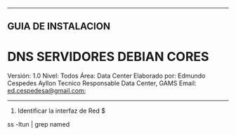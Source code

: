----
## GUIA DE INSTALACION 
# DNS SERVIDORES DEBIAN CORES

Versión: 1.0
Nivel: Todos
Área: Data Center
Elaborado por: Edmundo Cespedes Ayllon
Tecnico Responsable Data Center, GAMS
Email: [ed.cespedesa@gmail.com](ed.cespedesa@gmail.com);

---

1. Identificar la interfaz de Red
$ 

ss -ltun | grep named